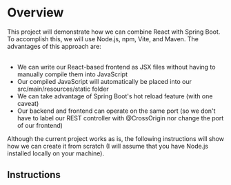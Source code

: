<h1>Overview</h1>
This project will demonstrate how we can combine React with Spring Boot. To accomplish this, we will use Node.js, npm, Vite, and Maven. The advantages of this approach are:

<br/>
<br/>
<ul>
  <li>We can write our React-based frontend as JSX files without having to manually compile them into JavaScript</li>
  <li>Our compiled JavaScript will automatically be placed into our src/main/resources/static folder</li>
  <li>We can take advantage of Spring Boot's hot reload feature (with one caveat)</li>
  <li>Our backend and frontend can operate on the same port (so we don't have to label our REST controller with @CrossOrigin nor change the port of our frontend)</li>
</ul>

Although the current project works as is, the following instructions will show how we can create it from scratch (I will assume that you have Node.js installed locally on your machine). 

<h2>Instructions</h2>
